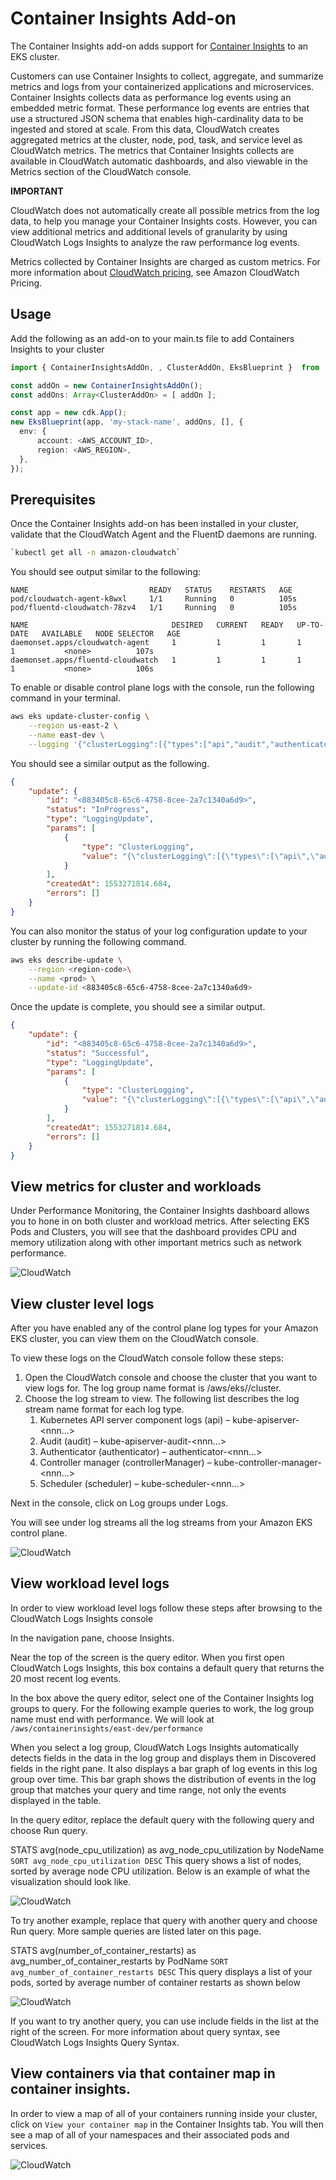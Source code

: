 # Container Insights Add-on

The Container Insights add-on adds support for [Container Insights](https://docs.aws.amazon.com/AmazonCloudWatch/latest/monitoring/deploy-container-insights-EKS.html) to an EKS cluster.

Customers can use Container Insights to collect, aggregate, and summarize metrics and logs from your containerized applications and microservices. Container Insights collects data as performance log events using an embedded metric format. These performance log events are entries that use a structured JSON schema that enables high-cardinality data to be ingested and stored at scale. From this data, CloudWatch creates aggregated metrics at the cluster, node, pod, task, and service level as CloudWatch metrics. The metrics that Container Insights collects are available in CloudWatch automatic dashboards, and also viewable in the Metrics section of the CloudWatch console.

**IMPORTANT**

CloudWatch does not automatically create all possible metrics from the log data, to help you manage your Container Insights costs. However, you can view additional metrics and additional levels of granularity by using CloudWatch Logs Insights to analyze the raw performance log events.

Metrics collected by Container Insights are charged as custom metrics. For more information about [CloudWatch pricing](https://aws.amazon.com/cloudwatch/pricing/), see Amazon CloudWatch Pricing.

## Usage

Add the following as an add-on to your main.ts file to add Containers Insights to your cluster

```typescript
import { ContainerInsightsAddOn, , ClusterAddOn, EksBlueprint }  from '@aws-quickstart/ssp-amazon-eks';

const addOn = new ContainerInsightsAddOn();
const addOns: Array<ClusterAddOn> = [ addOn ];

const app = new cdk.App();
new EksBlueprint(app, 'my-stack-name', addOns, [], {
  env: {
      account: <AWS_ACCOUNT_ID>,
      region: <AWS_REGION>,
  },
});
```

## Prerequisites

Once the Container Insights add-on has been installed in your cluster, validate that the CloudWatch Agent and the FluentD daemons are running. 

```bash
`kubectl get all -n amazon-cloudwatch`
```

You should see output similar to the following: 

```
NAME                           READY   STATUS    RESTARTS   AGE
pod/cloudwatch-agent-k8wxl     1/1     Running   0          105s
pod/fluentd-cloudwatch-78zv4   1/1     Running   0          105s

NAME                                DESIRED   CURRENT   READY   UP-TO-DATE   AVAILABLE   NODE SELECTOR   AGE
daemonset.apps/cloudwatch-agent     1         1         1       1            1           <none>          107s
daemonset.apps/fluentd-cloudwatch   1         1         1       1            1           <none>          106s
```

To enable or disable control plane logs with the console, run the following command in your terminal.

```bash
aws eks update-cluster-config \
    --region us-east-2 \
    --name east-dev \
    --logging '{"clusterLogging":[{"types":["api","audit","authenticator","controllerManager","scheduler"],"enabled":true}]}'
```

You should see a similar output as the following.

```json
{
    "update": {
        "id": "<883405c8-65c6-4758-8cee-2a7c1340a6d9>",
        "status": "InProgress",
        "type": "LoggingUpdate",
        "params": [
            {
                "type": "ClusterLogging",
                "value": "{\"clusterLogging\":[{\"types\":[\"api\",\"audit\",\"authenticator\",\"controllerManager\",\"scheduler\"],\"enabled\":true}]}"
            }
        ],
        "createdAt": 1553271814.684,
        "errors": []
    }
}
```

You can also monitor the status of your log configuration update to your cluster by running the following command. 

```bash
aws eks describe-update \
    --region <region-code>\
    --name <prod> \
    --update-id <883405c8-65c6-4758-8cee-2a7c1340a6d9>
```

Once the update is complete, you should see a similar output.

```json
{
    "update": {
        "id": "<883405c8-65c6-4758-8cee-2a7c1340a6d9>",
        "status": "Successful",
        "type": "LoggingUpdate",
        "params": [
            {
                "type": "ClusterLogging",
                "value": "{\"clusterLogging\":[{\"types\":[\"api\",\"audit\",\"authenticator\",\"controllerManager\",\"scheduler\"],\"enabled\":true}]}"
            }
        ],
        "createdAt": 1553271814.684,
        "errors": []
    }
}
```

## View metrics for cluster and workloads

Under Performance Monitoring, the Container Insights dashboard allows you to hone in on both cluster and workload metrics. After selecting EKS Pods and Clusters, you will see that the dashboard provides CPU and memory utilization along with other important metrics such as network performance. 

![CloudWatch](/screenshots/eks-blueprint-cwinsights-performance-monitoring.png)

## View cluster level logs

After you have enabled any of the control plane log types for your Amazon EKS cluster, you can view them on the CloudWatch console.

To view these logs on the CloudWatch console follow these steps:

1. Open the CloudWatch console and choose the cluster that you want to view logs for. The log group name format is /aws/eks/<cluster-name>/cluster.
2. Choose the log stream to view. The following list describes the log stream name format for each log type.
   1. Kubernetes API server component logs (api) – kube-apiserver-<nnn...>
   2. Audit (audit) – kube-apiserver-audit-<nnn...>
   3. Authenticator (authenticator) – authenticator-<nnn...>
   4. Controller manager (controllerManager) – kube-controller-manager-<nnn...>
   5. Scheduler (scheduler) – kube-scheduler-<nnn...>

Next in the console, click on Log groups under Logs. 

You will see under log streams all the log streams from your Amazon EKS control plane. 

![CloudWatch](../../screenshots/eks-blueprint-cwlogs.png)

## View workload level logs

In order to view workload level logs follow these steps after browsing to the CloudWatch Logs Insights console

In the navigation pane, choose Insights.

Near the top of the screen is the query editor. When you first open CloudWatch Logs Insights, this box contains a default query that returns the 20 most recent log events.

In the box above the query editor, select one of the Container Insights log groups to query. For the following example queries to work, the log group name must end with performance. We will look at `/aws/containerinsights/east-dev/performance`

When you select a log group, CloudWatch Logs Insights automatically detects fields in the data in the log group and displays them in Discovered fields in the right pane. It also displays a bar graph of log events in this log group over time. This bar graph shows the distribution of events in the log group that matches your query and time range, not only the events displayed in the table.

In the query editor, replace the default query with the following query and choose Run query.

STATS avg(node_cpu_utilization) as avg_node_cpu_utilization by NodeName
`SORT avg_node_cpu_utilization DESC`
This query shows a list of nodes, sorted by average node CPU utilization. Below is an example of what the visualization should look like.

![CloudWatch](../../screenshots/eks-blueprint-cloudwatch-loginsights.png)

To try another example, replace that query with another query and choose Run query. More sample queries are listed later on this page.

STATS avg(number_of_container_restarts) as avg_number_of_container_restarts by PodName
`SORT avg_number_of_container_restarts DESC`
This query displays a list of your pods, sorted by average number of container restarts as shown below

![CloudWatch](../../screenshots/eks-blueprint-cloudwatch-loginsights-2.png)

If you want to try another query, you can use include fields in the list at the right of the screen. For more information about query syntax, see CloudWatch Logs Insights Query Syntax.

## View containers via that container map in container insights.

In order to view a map of all of your containers running inside your cluster, click on `View your container map` in the Container Insights tab. You will then see a map of all of your namespaces and their associated pods and services.

![CloudWatch](../../screenshots/eks-blueprint-container-insights.png)